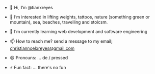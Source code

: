 - 👋 Hi, I’m @tianxreyes
  
- 👀 I’m interested in lifting weights, tattoos, nature (something green or mountain), sea, beaches, travelling and stoicsm.
  
- 🌱 I’m currently learning web development and software engineering
  
- 📫 How to reach me? send a message to my email; christiannoelxreyes@gmail.com
  
- 😄 Pronouns: ... de / pressed
  
- ⚡ Fun fact: ... there's no fun

<!---
tianxreyes/tianxreyes is a ✨ special ✨ repository because its `README.md` (this file) appears on your GitHub profile.
You can click the Preview link to take a look at your changes.
--->
